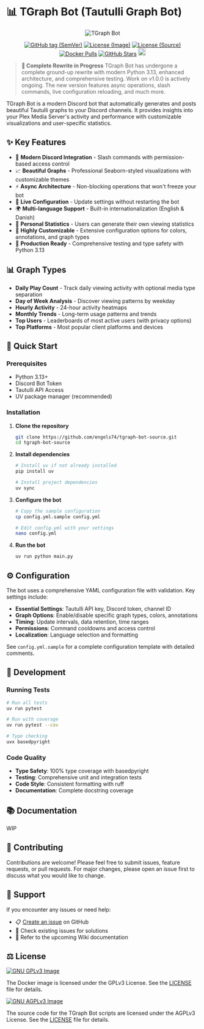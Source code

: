 # 📊 TGraph Bot (Tautulli Graph Bot)

<p align="center">
  <img src="https://i.imgur.com/L5Tj3nW.png" alt="TGraph Bot"/>
</p>

<p align="center">
  <a href="https://github.com/engels74/tgraph-bot-source/releases"><img src="https://img.shields.io/github/v/tag/engels74/tgraph-bot-source?sort=semver" alt="GitHub tag (SemVer)"></a>
  <a href="https://github.com/engels74/tgraph-bot/blob/master/LICENSE"><img src="https://img.shields.io/badge/License%20(Image)-GPL--3.0-orange" alt="License (Image)"></a>
  <a href="https://github.com/engels74/tgraph-bot-source/blob/main/LICENSE"><img src="https://img.shields.io/badge/License%20(Source)-AGPL--3.0-orange" alt="License (Source)"></a>
  <a href="https://hub.docker.com/r/engels74/tgraph-bot"><img src="https://img.shields.io/docker/pulls/engels74/tgraph-bot.svg" alt="Docker Pulls"></a>
  <a href="https://github.com/engels74/tgraph-bot-source/stargazers"><img src="https://img.shields.io/github/stars/engels74/tgraph-bot-source.svg" alt="GitHub Stars"></a>
  <a href="https://endsoftwarepatents.org/innovating-without-patents"><img style="height: 20px;" src="https://static.fsf.org/nosvn/esp/logos/patent-free.svg"></a>
</p>

> **🚧 Complete Rewrite in Progress**
> TGraph Bot has undergone a complete ground-up rewrite with modern Python 3.13, enhanced architecture, and comprehensive testing. Work on v1.0.0 is actively ongoing. The new version features async operations, slash commands, live configuration reloading, and much more.

TGraph Bot is a modern Discord bot that automatically generates and posts beautiful Tautulli graphs to your Discord channels. It provides insights into your Plex Media Server's activity and performance with customizable visualizations and user-specific statistics.

## ✨ Key Features

- 🤖 **Modern Discord Integration** - Slash commands with permission-based access control
- 📈 **Beautiful Graphs** - Professional Seaborn-styled visualizations with customizable themes
- ⚡ **Async Architecture** - Non-blocking operations that won't freeze your bot
- 🔄 **Live Configuration** - Update settings without restarting the bot
- 🌍 **Multi-language Support** - Built-in internationalization (English & Danish)
- 👤 **Personal Statistics** - Users can generate their own viewing statistics
- 🎨 **Highly Customizable** - Extensive configuration options for colors, annotations, and graph types
- 🧪 **Production Ready** - Comprehensive testing and type safety with Python 3.13

## 📊 Graph Types

- **Daily Play Count** - Track daily viewing activity with optional media type separation
- **Day of Week Analysis** - Discover viewing patterns by weekday
- **Hourly Activity** - 24-hour activity heatmaps
- **Monthly Trends** - Long-term usage patterns and trends
- **Top Users** - Leaderboards of most active users (with privacy options)
- **Top Platforms** - Most popular client platforms and devices

## 🚀 Quick Start

### Prerequisites

- Python 3.13+
- Discord Bot Token
- Tautulli API Access
- UV package manager (recommended)

### Installation

1. **Clone the repository**
   ```bash
   git clone https://github.com/engels74/tgraph-bot-source.git
   cd tgraph-bot-source
   ```

2. **Install dependencies**
   ```bash
   # Install uv if not already installed
   pip install uv

   # Install project dependencies
   uv sync
   ```

3. **Configure the bot**
   ```bash
   # Copy the sample configuration
   cp config.yml.sample config.yml

   # Edit config.yml with your settings
   nano config.yml
   ```

4. **Run the bot**
   ```bash
   uv run python main.py
   ```

## ⚙️ Configuration

The bot uses a comprehensive YAML configuration file with validation. Key settings include:

- **Essential Settings**: Tautulli API key, Discord token, channel ID
- **Graph Options**: Enable/disable specific graph types, colors, annotations
- **Timing**: Update intervals, data retention, time ranges
- **Permissions**: Command cooldowns and access control
- **Localization**: Language selection and formatting

See `config.yml.sample` for a complete configuration template with detailed comments.

## 🔧 Development

### Running Tests

```bash
# Run all tests
uv run pytest

# Run with coverage
uv run pytest --cov

# Type checking
uvx basedpyright
```

### Code Quality

- **Type Safety**: 100% type coverage with basedpyright
- **Testing**: Comprehensive unit and integration tests
- **Code Style**: Consistent formatting with ruff
- **Documentation**: Complete docstring coverage

## 📚 Documentation

WIP 

## 🤝 Contributing

Contributions are welcome! Please feel free to submit issues, feature requests, or pull requests. For major changes, please open an issue first to discuss what you would like to change.

## 💬 Support

If you encounter any issues or need help:

- 📋 [Create an issue](https://github.com/engels74/tgraph-bot-source/issues) on GitHub
- 💬 Check existing issues for solutions
- 📖 Refer to the upcoming Wiki documentation

## ⚖️ License

[![GNU GPLv3 Image](https://www.gnu.org/graphics/gplv3-127x51.png)](http://www.gnu.org/licenses/gpl-3.0.en.html)

The Docker image is licensed under the GPLv3 License. See the [LICENSE](https://github.com/engels74/tgraph-bot/blob/master/LICENSE) file for details.

[![GNU AGPLv3 Image](https://www.gnu.org/graphics/agplv3-155x51.png)](https://www.gnu.org/licenses/agpl-3.0.en.html)

The source code for the TGraph Bot scripts are licensed under the AGPLv3 License. See the [LICENSE](https://github.com/engels74/tgraph-bot-source/blob/main/LICENSE) file for details.
